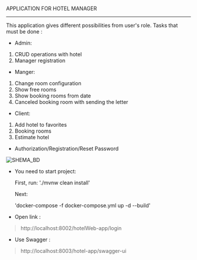 APPLICATION FOR HOTEL MANAGER
***
This application gives different
possibilities from user's role. Tasks that must be done :
* Admin:
1. CRUD operations with hotel
2. Manager registration
* Manger:
1. Change room configuration
2. Show free rooms
3. Show booking rooms from date
4. Canceled booking room with sending the letter
* Client:
1. Add hotel to favorites
2. Booking rooms
3. Estimate hotel
* Authorization/Registration/Reset Password

![SHEMA_BD](https://user-images.githubusercontent.com/79446450/141263813-063ce993-c30f-48de-a8b5-fcaef91a9e83.png)

* You need to start project:

  First, run:
    './mvnw clean install'

  Next:

    'docker-compose -f docker-compose.yml up -d --build'
* Open link : 
> http://localhost:8002/hotelWeb-app/login
* Use Swagger :
> http://localhost:8003/hotel-app/swagger-ui

